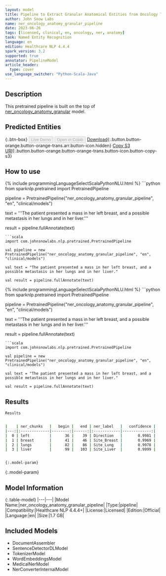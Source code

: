 ```yaml
---
layout: model
title: Pipeline to Extract Granular Anatomical Entities from Oncology Texts
author: John Snow Labs
name: ner_oncology_anatomy_granular_pipeline
date: 2023-06-26
tags: [licensed, clinical, en, oncology, ner, anatomy]
task: Named Entity Recognition
language: en
edition: Healthcare NLP 4.4.4
spark_version: 3.2
supported: true
annotator: PipelineModel
article_header:
  type: cover
use_language_switcher: "Python-Scala-Java"
---
```


## Description

This pretrained pipeline is built on the top of [ner_oncology_anatomy_granular](https://nlp.johnsnowlabs.com/2022/11/24/ner_oncology_anatomy_granular_en.html) model.

## Predicted Entities



{:.btn-box}
<button class="button button-orange" disabled>Live Demo</button>
<button class="button button-orange" disabled>Open in Colab</button>
[Download](https://s3.amazonaws.com/auxdata.johnsnowlabs.com/clinical/models/ner_oncology_anatomy_granular_pipeline_en_4.4.4_3.2_1687804950188.zip){:.button.button-orange.button-orange-trans.arr.button-icon.hidden}
[Copy S3 URI](s3://auxdata.johnsnowlabs.com/clinical/models/ner_oncology_anatomy_granular_pipeline_en_4.4.4_3.2_1687804950188.zip){:.button.button-orange.button-orange-trans.button-icon.button-copy-s3}

## How to use

<div class="tabs-box" markdown="1">
{% include programmingLanguageSelectScalaPythonNLU.html %}
```python
from sparknlp.pretrained import PretrainedPipeline

pipeline = PretrainedPipeline("ner_oncology_anatomy_granular_pipeline", "en", "clinical/models")

text = '''The patient presented a mass in her left breast, and a possible metastasis in her lungs and in her liver.'''

result = pipeline.fullAnnotate(text)
```
```scala
import com.johnsnowlabs.nlp.pretrained.PretrainedPipeline

val pipeline = new PretrainedPipeline("ner_oncology_anatomy_granular_pipeline", "en", "clinical/models")

val text = "The patient presented a mass in her left breast, and a possible metastasis in her lungs and in her liver."

val result = pipeline.fullAnnotate(text)
```
</div>

<div class="tabs-box" markdown="1">
{% include programmingLanguageSelectScalaPythonNLU.html %}
```python
from sparknlp.pretrained import PretrainedPipeline

pipeline = PretrainedPipeline("ner_oncology_anatomy_granular_pipeline", "en", "clinical/models")

text = '''The patient presented a mass in her left breast, and a possible metastasis in her lungs and in her liver.'''

result = pipeline.fullAnnotate(text)
```
```scala
import com.johnsnowlabs.nlp.pretrained.PretrainedPipeline

val pipeline = new PretrainedPipeline("ner_oncology_anatomy_granular_pipeline", "en", "clinical/models")

val text = "The patient presented a mass in her left breast, and a possible metastasis in her lungs and in her liver."

val result = pipeline.fullAnnotate(text)
```
</div>

## Results

```bash
Results


|    | ner_chunks   |   begin |   end | ner_label   |   confidence |
|---:|:-------------|--------:|------:|:------------|-------------:|
|  0 | left         |      36 |    39 | Direction   |       0.9981 |
|  1 | breast       |      41 |    46 | Site_Breast |       0.9969 |
|  2 | lungs        |      82 |    86 | Site_Lung   |       0.9978 |
|  3 | liver        |      99 |   103 | Site_Liver  |       0.9999 |


{:.model-param}
```

{:.model-param}
## Model Information

{:.table-model}
|---|---|
|Model Name:|ner_oncology_anatomy_granular_pipeline|
|Type:|pipeline|
|Compatibility:|Healthcare NLP 4.4.4+|
|License:|Licensed|
|Edition:|Official|
|Language:|en|
|Size:|1.7 GB|

## Included Models

- DocumentAssembler
- SentenceDetectorDLModel
- TokenizerModel
- WordEmbeddingsModel
- MedicalNerModel
- NerConverterInternalModel